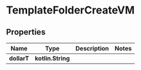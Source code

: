 
# TemplateFolderCreateVM

## Properties
Name | Type | Description | Notes
------------ | ------------- | ------------- | -------------
**dollarT** | **kotlin.String** |  | 




